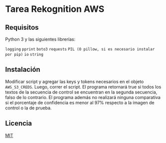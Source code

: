 # Tarea Rekognition AWS

## Requisitos

Python 3 y las siguientes librerías:

`logging`
`pprint`
`boto3`
`requests`
`PIL (O pillow, si es necesario instalar por pip)`
`io`
`string`

## Instalación
Modificar script y agregar las keys y tokens necesarios en el objeto `AWS_S3_CREDS`. Luego, correr el script. El programa retornará true si todos los textos de la secuencia de control se encuentran en la segunda secuencia, falso de lo contrario. El programa además no realizará ninguna comparativa si el porcentaje de confidencia es menor al 97% respecto a la imagen de control o la de prueba.

## Licencia
[MIT](https://choosealicense.com/licenses/mit/)

